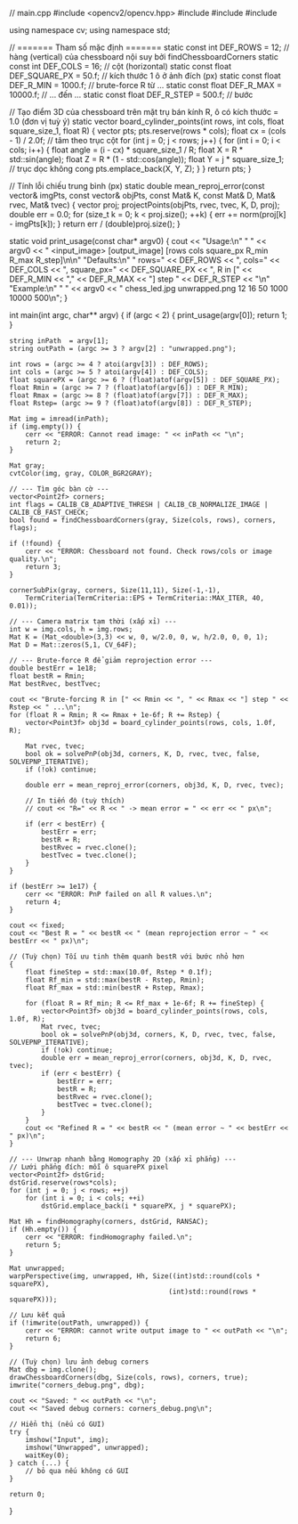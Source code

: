 // main.cpp
#include <opencv2/opencv.hpp>
#include <iostream>
#include <vector>
#include <cmath>

using namespace cv;
using namespace std;

// ======= Tham số mặc định =======
static const int    DEF_ROWS = 12;        // hàng (vertical) của chessboard nội suy bởi findChessboardCorners
static const int    DEF_COLS = 16;        // cột (horizontal)
static const float  DEF_SQUARE_PX = 50.f; // kích thước 1 ô ở ảnh đích (px)
static const float  DEF_R_MIN = 1000.f;   // brute-force R từ ...
static const float  DEF_R_MAX = 10000.f;  // ... đến ...
static const float  DEF_R_STEP = 500.f;   // bước

// Tạo điểm 3D của chessboard trên mặt trụ bán kính R, ô có kích thước = 1.0 (đơn vị tuỳ ý)
static vector<Point3f> board_cylinder_points(int rows, int cols, float square_size_1, float R) {
    vector<Point3f> pts;
    pts.reserve(rows * cols);
    float cx = (cols - 1) / 2.0f; // tâm theo trục cột
    for (int j = 0; j < rows; j++) {
        for (int i = 0; i < cols; i++) {
            float angle = (i - cx) * square_size_1 / R;
            float X = R * std::sin(angle);
            float Z = R * (1 - std::cos(angle));
            float Y = j * square_size_1; // trục dọc không cong
            pts.emplace_back(X, Y, Z);
        }
    }
    return pts;
}

// Tính lỗi chiếu trung bình (px)
static double mean_reproj_error(const vector<Point2f>& imgPts,
                                const vector<Point3f>& objPts,
                                const Mat& K, const Mat& D,
                                Mat& rvec, Mat& tvec)
{
    vector<Point2f> proj;
    projectPoints(objPts, rvec, tvec, K, D, proj);
    double err = 0.0;
    for (size_t k = 0; k < proj.size(); ++k) {
        err += norm(proj[k] - imgPts[k]);
    }
    return err / (double)proj.size();
}

static void print_usage(const char* argv0) {
    cout <<
    "Usage:\n"
    "  " << argv0 << " <input_image> [output_image] [rows cols square_px R_min R_max R_step]\n\n"
    "Defaults:\n"
    "  rows=" << DEF_ROWS << ", cols=" << DEF_COLS << ", square_px=" << DEF_SQUARE_PX << ", R in [" << DEF_R_MIN << "," << DEF_R_MAX << "] step " << DEF_R_STEP << "\n"
    "Example:\n"
    "  " << argv0 << " chess_led.jpg unwrapped.png 12 16 50 1000 10000 500\n";
}

int main(int argc, char** argv)
{
    if (argc < 2) {
        print_usage(argv[0]);
        return 1;
    }

    string inPath  = argv[1];
    string outPath = (argc >= 3 ? argv[2] : "unwrapped.png");

    int rows = (argc >= 4 ? atoi(argv[3]) : DEF_ROWS);
    int cols = (argc >= 5 ? atoi(argv[4]) : DEF_COLS);
    float squarePX = (argc >= 6 ? (float)atof(argv[5]) : DEF_SQUARE_PX);
    float Rmin = (argc >= 7 ? (float)atof(argv[6]) : DEF_R_MIN);
    float Rmax = (argc >= 8 ? (float)atof(argv[7]) : DEF_R_MAX);
    float Rstep= (argc >= 9 ? (float)atof(argv[8]) : DEF_R_STEP);

    Mat img = imread(inPath);
    if (img.empty()) {
        cerr << "ERROR: Cannot read image: " << inPath << "\n";
        return 2;
    }

    Mat gray;
    cvtColor(img, gray, COLOR_BGR2GRAY);

    // --- Tìm góc bàn cờ ---
    vector<Point2f> corners;
    int flags = CALIB_CB_ADAPTIVE_THRESH | CALIB_CB_NORMALIZE_IMAGE | CALIB_CB_FAST_CHECK;
    bool found = findChessboardCorners(gray, Size(cols, rows), corners, flags);

    if (!found) {
        cerr << "ERROR: Chessboard not found. Check rows/cols or image quality.\n";
        return 3;
    }

    cornerSubPix(gray, corners, Size(11,11), Size(-1,-1),
        TermCriteria(TermCriteria::EPS + TermCriteria::MAX_ITER, 40, 0.01));

    // --- Camera matrix tạm thời (xấp xỉ) ---
    int w = img.cols, h = img.rows;
    Mat K = (Mat_<double>(3,3) << w, 0, w/2.0, 0, w, h/2.0, 0, 0, 1);
    Mat D = Mat::zeros(5,1, CV_64F);

    // --- Brute-force R để giảm reprojection error ---
    double bestErr = 1e18;
    float bestR = Rmin;
    Mat bestRvec, bestTvec;

    cout << "Brute-forcing R in [" << Rmin << ", " << Rmax << "] step " << Rstep << " ...\n";
    for (float R = Rmin; R <= Rmax + 1e-6f; R += Rstep) {
        vector<Point3f> obj3d = board_cylinder_points(rows, cols, 1.0f, R);

        Mat rvec, tvec;
        bool ok = solvePnP(obj3d, corners, K, D, rvec, tvec, false, SOLVEPNP_ITERATIVE);
        if (!ok) continue;

        double err = mean_reproj_error(corners, obj3d, K, D, rvec, tvec);

        // In tiến độ (tuỳ thích)
        // cout << "R=" << R << " -> mean error = " << err << " px\n";

        if (err < bestErr) {
            bestErr = err;
            bestR = R;
            bestRvec = rvec.clone();
            bestTvec = tvec.clone();
        }
    }

    if (bestErr >= 1e17) {
        cerr << "ERROR: PnP failed on all R values.\n";
        return 4;
    }

    cout << fixed;
    cout << "Best R = " << bestR << " (mean reprojection error ~ " << bestErr << " px)\n";

    // (Tuỳ chọn) Tối ưu tinh thêm quanh bestR với bước nhỏ hơn
    {
        float fineStep = std::max(10.0f, Rstep * 0.1f);
        float Rf_min = std::max(bestR - Rstep, Rmin);
        float Rf_max = std::min(bestR + Rstep, Rmax);

        for (float R = Rf_min; R <= Rf_max + 1e-6f; R += fineStep) {
            vector<Point3f> obj3d = board_cylinder_points(rows, cols, 1.0f, R);
            Mat rvec, tvec;
            bool ok = solvePnP(obj3d, corners, K, D, rvec, tvec, false, SOLVEPNP_ITERATIVE);
            if (!ok) continue;
            double err = mean_reproj_error(corners, obj3d, K, D, rvec, tvec);
            if (err < bestErr) {
                bestErr = err;
                bestR = R;
                bestRvec = rvec.clone();
                bestTvec = tvec.clone();
            }
        }
        cout << "Refined R = " << bestR << " (mean error ~ " << bestErr << " px)\n";
    }

    // --- Unwrap nhanh bằng Homography 2D (xấp xỉ phẳng) ---
    // Lưới phẳng đích: mỗi ô squarePX pixel
    vector<Point2f> dstGrid;
    dstGrid.reserve(rows*cols);
    for (int j = 0; j < rows; ++j)
        for (int i = 0; i < cols; ++i)
            dstGrid.emplace_back(i * squarePX, j * squarePX);

    Mat Hh = findHomography(corners, dstGrid, RANSAC);
    if (Hh.empty()) {
        cerr << "ERROR: findHomography failed.\n";
        return 5;
    }

    Mat unwrapped;
    warpPerspective(img, unwrapped, Hh, Size((int)std::round(cols * squarePX),
                                            (int)std::round(rows * squarePX)));

    // Lưu kết quả
    if (!imwrite(outPath, unwrapped)) {
        cerr << "ERROR: cannot write output image to " << outPath << "\n";
        return 6;
    }

    // (Tuỳ chọn) lưu ảnh debug corners
    Mat dbg = img.clone();
    drawChessboardCorners(dbg, Size(cols, rows), corners, true);
    imwrite("corners_debug.png", dbg);

    cout << "Saved: " << outPath << "\n";
    cout << "Saved debug corners: corners_debug.png\n";

    // Hiển thị (nếu có GUI)
    try {
        imshow("Input", img);
        imshow("Unwrapped", unwrapped);
        waitKey(0);
    } catch (...) {
        // bỏ qua nếu không có GUI
    }

    return 0;
}


